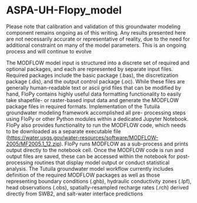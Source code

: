 # ASPA-UH-Flopy_model


Please note that calibration and validation of this groundwater modeling component remains ongoing as of this writing. Any results presented here are not necessarily accurate or representative of reality, due to the need for additional constraint on many of the model
parameters. This is an ongoing process and will continue to evolve

The MODFLOW model input is structured into a discrete set of required and optional
packages, and each are represented by separate input files. Required packages include the
basic package (.bas), the discretization package (.dis), and the output control package (.oc).
While these files are generally human-readable text or ascii grid files that can be modified by
hand, FloPy contains highly useful data formatting functionality to easily take shapefile- or
raster-based input data and generate the MODFLOW package files in required formats.
Implementation of the Tutuila groundwater modeling framework accomplished all pre-
processing steps using FloPy or other Python modules within a dedicated Jupyter Notebook.
FloPy also provides functionality to run the MODFLOW code, which needs to be downloaded as
a separate executable file (https://water.usgs.gov/water-resources/software/MODFLOW-2005/MF2005.1_12.zip). FloPy runs MODFLOW as a sub-process and prints output directly to
the notebook cell. Once the MODFLOW code is run and output files are saved, these can be
accessed within the notebook for post-processing routines that display model output or conduct
statistical analysis. The Tutuila groundwater model workflow currently includes definition of the
required MODFLOW packages as well as those representing boundary conditions (.ghb),
hydraulic conductivity zones (.lpf), head observations (.obs), spatially-resampled recharge rates
(.rch) derived directly from SWB2, and salt-water interface predictions
